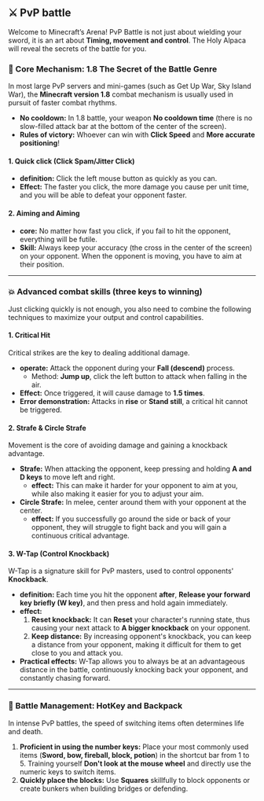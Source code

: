 ## ⚔️ PvP battle

Welcome to Minecraft’s Arena! PvP Battle is not just about wielding your sword, it is an art about **Timing, movement and control**. The Holy Alpaca will reveal the secrets of the battle for you.



### 🤺 Core Mechanism: 1.8 The Secret of the Battle Genre



In most large PvP servers and mini-games (such as Get Up War, Sky Island War), the **Minecraft version 1.8** combat mechanism is usually used in pursuit of faster combat rhythms.

- **No cooldown:** In 1.8 battle, your weapon **No cooldown time** (there is no slow-filled attack bar at the bottom of the center of the screen).
- **Rules of victory:** Whoever can win with **Click Speed** and **More accurate positioning**!



#### 1. Quick click (Click Spam/Jitter Click)



- **definition:** Click the left mouse button as quickly as you can.
- **Effect:** The faster you click, the more damage you cause per unit time, and you will be able to defeat your opponent faster.



#### 2. Aiming and Aiming



- **core:** No matter how fast you click, if you fail to hit the opponent, everything will be futile.
- **Skill:** Always keep your accuracy (the cross in the center of the screen) on your opponent. When the opponent is moving, you have to aim at their position.

------



### 💥 Advanced combat skills (three keys to winning)



Just clicking quickly is not enough, you also need to combine the following techniques to maximize your output and control capabilities.



#### 1. Critical Hit



Critical strikes are the key to dealing additional damage.

- **operate:** Attack the opponent during your **Fall (descend)** process.
  - Method: **Jump up**, click the left button to attack when falling in the air.
- **Effect:** Once triggered, it will cause damage to **1.5 times**.
- **Error demonstration:** Attacks in **rise** or **Stand still**, a critical hit cannot be triggered.



#### 2. Strafe & Circle Strafe



Movement is the core of avoiding damage and gaining a knockback advantage.

- **Strafe:** When attacking the opponent, keep pressing and holding **A and D keys** to move left and right.
  - **effect:** This can make it harder for your opponent to aim at you, while also making it easier for you to adjust your aim.
- **Circle Strafe:** In melee, center around them with your opponent at the center.
  - **effect:** If you successfully go around the side or back of your opponent, they will struggle to fight back and you will gain a continuous critical advantage.



#### 3. **W-Tap (Control Knockback)**



W-Tap is a signature skill for PvP masters, used to control opponents' **Knockback**.

- **definition:** Each time you hit the opponent **after**, **Release your forward key briefly (W key)**, and then press and hold again immediately.
- **effect:**
  1. **Reset knockback:** It can **Reset** your character's running state, thus causing your next attack to **A bigger knockback** on your opponent.
  2. **Keep distance:** By increasing opponent's knockback, you can keep a distance from your opponent, making it difficult for them to get close to you and attack you.
- **Practical effects:** W-Tap allows you to always be at an advantageous distance in the battle, continuously knocking back your opponent, and constantly chasing forward.

------



### 🎒 Battle Management: HotKey and Backpack



In intense PvP battles, the speed of switching items often determines life and death.

1. **Proficient in using the number keys:** Place your most commonly used items (**Sword, bow, fireball, block, potion**) in the shortcut bar from 1 to 5. Training yourself **Don't look at the mouse wheel** and directly use the numeric keys to switch items.
2. **Quickly place the blocks:** Use **Squares** skillfully to block opponents or create bunkers when building bridges or defending.